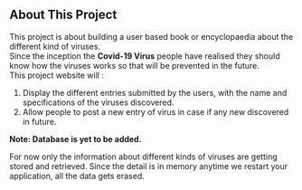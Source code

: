 ## About This Project
This project is about building a user based book or encyclopaedia about the different kind of viruses.<br>
Since the inception the <b>Covid-19 Virus</b> people have realised they should know how the viruses works so that will be prevented in the future.<br>
This project website will :
1. Display the different entries submitted by the users, with the name and specifications of the viruses discovered.<br>
2. Allow people to post a new entry of virus in case if any new discovered in future.<br>

<b>Note: Database is yet to be added.</b>

For now only the information about different kinds of viruses are getting stored and retrieved. Since the detail is in memory anytime we restart your application, all the data gets erased.
